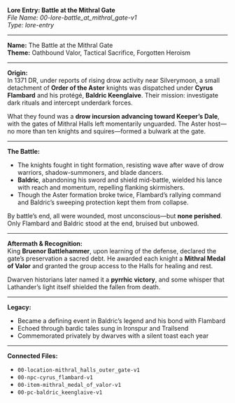 **Lore Entry: Battle at the Mithral Gate**  
*File Name: 00-lore-battle_at_mithral_gate-v1*  
*Type: lore-entry*

---

**Name:** The Battle at the Mithral Gate  
**Theme:** Oathbound Valor, Tactical Sacrifice, Forgotten Heroism

---

**Origin:**  
In 1371 DR, under reports of rising drow activity near Silverymoon, a small detachment of **Order of the Aster** knights was dispatched under **Cyrus Flambard** and his protégé, **Baldric Keenglaive**. Their mission: investigate dark rituals and intercept underdark forces.

What they found was a **drow incursion advancing toward Keeper’s Dale**, with the gates of Mithral Halls left momentarily unguarded. The Aster host—no more than ten knights and squires—formed a bulwark at the gate.

---

**The Battle:**  
- The knights fought in tight formation, resisting wave after wave of drow warriors, shadow-summoners, and blade dancers.  
- **Baldric**, abandoning his sword and shield mid-battle, wielded his lance with reach and momentum, repelling flanking skirmishers.  
- Though the Aster formation broke twice, Flambard’s rallying command and Baldric’s sweeping protection kept them from collapse.

By battle’s end, all were wounded, most unconscious—but **none perished**. Only Flambard and Baldric stood at the end, bruised but unbowed.

---

**Aftermath & Recognition:**  
King **Bruenor Battlehammer**, upon learning of the defense, declared the gate’s preservation a sacred debt. He awarded each knight a **Mithral Medal of Valor** and granted the group access to the Halls for healing and rest.

Dwarven historians later named it a **pyrrhic victory**, and some whisper that Lathander’s light itself shielded the fallen from death.

---

**Legacy:**  
- Became a defining event in Baldric’s legend and his bond with Flambard  
- Echoed through bardic tales sung in Ironspur and Trailsend  
- Commemorated privately by dwarves with a silent toast each year

---

**Connected Files:**  
- `00-location-mithral_halls_outer_gate-v1`  
- `00-npc-cyrus_flambard-v1`  
- `00-item-mithral_medal_of_valor-v1`  
- `00-pc-baldric_keenglaive-v1`
